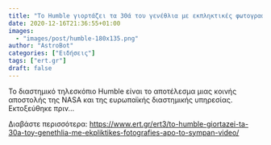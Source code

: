 ```yaml
---
title: "Το Humble γιορτάζει τα 30ά του γενέθλια με εκπληκτικές φωτογραφίες από το σύμπαν (Video)"
date: 2020-12-16T21:36:55+01:00
images:
  - "images/post/humble-180x135.png"
author: "AstroBot"
categories: ["Ειδήσεις"]
tags: ["ert.gr"]
draft: false
---
```


Το διαστημικό τηλεσκόπιο Humble είναι το αποτέλεσμα μιας κοινής αποστολής της ΝASA και της ευρωπαϊκής διαστημικής υπηρεσίας. Εκτοξεύθηκε πριν...

Διαβάστε περισσότερα: https://www.ert.gr/ert3/to-humble-giortazei-ta-30a-toy-genethlia-me-ekpliktikes-fotografies-apo-to-sympan-video/
